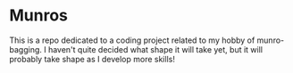 # Munros

This is a repo dedicated to a coding project related to my hobby of munro-bagging. I haven't quite decided what shape it will take yet, but it will probably take shape as I develop more skills!
